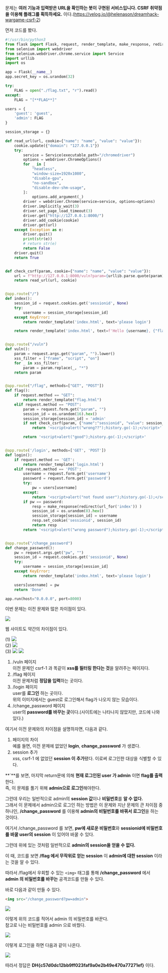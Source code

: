 문제는 **여러 기능과 입력받은 URL을 확인하는 봇이 구현된 서비스입니다. CSRF 취약점을 이용해 플래그를 획득하세요.** 이다.(https://velog.io/@helenason/dreamhack-wargame-csrf-2)  

먼저 코드를 봤다.  

```python
#!/usr/bin/python3
from flask import Flask, request, render_template, make_response, redirect, url_for
from selenium import webdriver
from selenium.webdriver.chrome.service import Service
import urllib
import os

app = Flask(__name__)
app.secret_key = os.urandom(32)

try:
    FLAG = open("./flag.txt", "r").read()
except:
    FLAG = "[**FLAG**]"

users = {
    'guest': 'guest',
    'admin': FLAG
}

session_storage = {}

def read_url(url, cookie={"name": "name", "value": "value"}):
    cookie.update({"domain": "127.0.0.1"})
    try:
        service = Service(executable_path="/chromedriver")
        options = webdriver.ChromeOptions()
        for _ in [
            "headless",
            "window-size=1920x1080",
            "disable-gpu",
            "no-sandbox",
            "disable-dev-shm-usage",
        ]:
            options.add_argument(_)
        driver = webdriver.Chrome(service=service, options=options)
        driver.implicitly_wait(3)
        driver.set_page_load_timeout(3)
        driver.get("http://127.0.0.1:8000/")
        driver.add_cookie(cookie)
        driver.get(url)
    except Exception as e:
        driver.quit()
        print(str(e))
        # return str(e)
        return False
    driver.quit()
    return True


def check_csrf(param, cookie={"name": "name", "value": "value"}):
    url = f"http://127.0.0.1:8000/vuln?param={urllib.parse.quote(param)}"
    return read_url(url, cookie)


@app.route("/")
def index():
    session_id = request.cookies.get('sessionid', None)
    try:
        username = session_storage[session_id]
    except KeyError:
        return render_template('index.html', text='please login')

    return render_template('index.html', text=f'Hello {username}, {"flag is " + FLAG if username == "admin" else "you are not an admin"}')


@app.route("/vuln")
def vuln():
    param = request.args.get("param", "").lower()
    xss_filter = ["frame", "script", "on"]
    for _ in xss_filter:
        param = param.replace(_, "*")
    return param


@app.route("/flag", methods=["GET", "POST"])
def flag():
    if request.method == "GET":
        return render_template("flag.html")
    elif request.method == "POST":
        param = request.form.get("param", "")
        session_id = os.urandom(16).hex()
        session_storage[session_id] = 'admin'
        if not check_csrf(param, {"name":"sessionid", "value": session_id}):
            return '<script>alert("wrong??");history.go(-1);</script>'

        return '<script>alert("good");history.go(-1);</script>'


@app.route('/login', methods=['GET', 'POST'])
def login():
    if request.method == 'GET':
        return render_template('login.html')
    elif request.method == 'POST':
        username = request.form.get('username')
        password = request.form.get('password')
        try:
            pw = users[username]
        except:
            return '<script>alert("not found user");history.go(-1);</script>'
        if pw == password:
            resp = make_response(redirect(url_for('index')) )
            session_id = os.urandom(8).hex()
            session_storage[session_id] = username
            resp.set_cookie('sessionid', session_id)
            return resp 
        return '<script>alert("wrong password");history.go(-1);</script>'


@app.route("/change_password")
def change_password():
    pw = request.args.get("pw", "")
    session_id = request.cookies.get('sessionid', None)
    try:
        username = session_storage[session_id]
    except KeyError:
        return render_template('index.html', text='please login')

    users[username] = pw
    return 'Done'

app.run(host="0.0.0.0", port=8000)
```

이번 문제는 이전 문제와 많은 차이점이 있다.  

<img src="5.jpg">  

웹 사이트도 약간의 차이점이 있다.  

(1) <img src="6.jpg">  
(2) <img src="7.jpg">  
(3) <img src="8.jpg"> <img src="9.jpg">  
1. /vuln 페이지  
이전 문제인 csrf-1 과 똑같이 **xss를 필터링 한다는 것**을 알려주는 페이지다.  
2. /flag 페이지  
이전 문제처럼 **정답을 입력**하는 곳이다.   
3. /login 페이지  
user를 **로그인** 하는 곳이다.  
위의 이미지에서는 guest로 로그인해서 flag가 나오지 않는 모습이다.  
4. /change_password 페이지  
user의 **password를 바꾸는 곳**이다.(사이트에는 나타나지 않았지만, 코드에 나와있다.)

여기서 이전 문제와의 차이점을 설명하자면, 다음과 같다.  

1. 페이지의 차이  
예를 들면, 이전 문제에 없었던 **login**, **change_password** 가 생겼다.
2. session 추가  
xss, csrf-1 에 없었던 **session 이 추가**됐다. 이로써 로그인한 대상을 식별할 수 있다.

**`**를 보면, 마지막 return문에 의해 **현재 로그인된 user 가 admin** 이면 **flag를 출력**한다.  
즉, 이 문제를 풀기 위해 **admin으로 로그인**해야한다.  

그런데 우리는 일반적으로 admin의 **session 값**이나 **비밀번호**를 **알 수 없다.**  
그래서 이 문제에서 admin으로 로그인 하는 방법은 이 문제와 지난 문제의 큰 차이점 중 하나인, **/change_password** 를 이용해 **admin의 비밀번호를 바꿔서 로그인**을 하는 것이다.  
  
여기서 /change_password 를 보면, **pw에 새로운 비밀번호**와 **sessionid에 비밀번호를 바꿀 user의 session** 이 있어야 바꿀 수 있다.  

그런데 위에 있는 것처럼 일반적으로 **admin의 session을 얻을 수 없다.**  

이 때, 코드를 보면 **/flag 에서 무작위로 얻는 session** 이 **admin에 대한 session** 이라는 것을 알 수 있다.  

따라서 /flag에서 우회할 수 있는 ``<img>`` 태그를 통해 **/change_password** 에서 **admin 의 비밀번호를 바꾸는** 공격코드를 만들 수 있다.  

바로 다음과 같이 만들 수 있다.  

```html
<img src="/change_password?pw=admin">
```

<img src="10.jpg">  

이렇게 위의 코드를 적어서 admin 의 비밀번호를 바꾼다.  
참고로 나는 비밀번호를 admin 으로 바꿨다.  

<img src="11.jpg">  

이렇게 로그인을 하면 다음과 같이 나온다.  

<img src="12.jpg">  
  
따라서 정답은 **DH{c57d0dc12bb9ff023faf9a0e2b49e470a77271ef}** 이다.  
